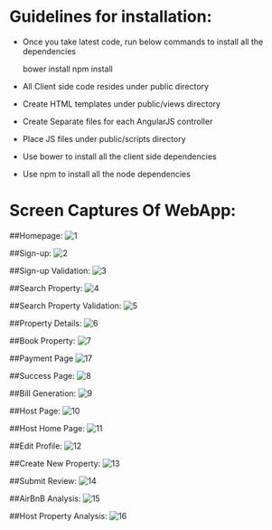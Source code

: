 # Guidelines for installation:

* Once you take latest code, run below commands to install all the dependencies

	bower install
	npm install

- All Client side code resides under public directory

* Create HTML templates under public/views directory

* Create Separate files for each AngularJS controller

* Place JS files under public/scripts directory

* Use bower to install all the client side dependencies

* Use npm to install all the node dependencies

# Screen Captures Of WebApp:

##Homepage:
![1](https://cloud.githubusercontent.com/assets/22826481/21554432/563aa626-cdc4-11e6-8449-f1f609dee69f.PNG)


##Sign-up:
![2](https://cloud.githubusercontent.com/assets/22826481/21554436/563f2e80-cdc4-11e6-92ce-ac57653f5110.PNG)


##Sign-up Validation:
![3](https://cloud.githubusercontent.com/assets/22826481/21554433/563c0584-cdc4-11e6-9cfc-ab6d36129a46.PNG)


##Search Property:
![4](https://cloud.githubusercontent.com/assets/22826481/21554435/563e6c52-cdc4-11e6-95bd-8f0a8dee7fb9.PNG)


##Search Property Validation:
![5](https://cloud.githubusercontent.com/assets/22826481/21554437/56452aec-cdc4-11e6-88d7-6f6bc104860e.PNG)


##Property Details:
![6](https://cloud.githubusercontent.com/assets/22826481/21554434/563cdcde-cdc4-11e6-9b3e-cf7c54344a54.PNG)


##Book Property:
![7](https://cloud.githubusercontent.com/assets/22826481/21554439/56552596-cdc4-11e6-9f95-932c29a7a6b1.PNG)


##Payment Page
![17](https://cloud.githubusercontent.com/assets/22826481/21554448/566e7262-cdc4-11e6-92fa-2d5a147efdf3.PNG)


##Success Page:
![8](https://cloud.githubusercontent.com/assets/22826481/21554438/5654e964-cdc4-11e6-8281-9f7fc965b9d7.PNG)


##Bill Generation:
![9](https://cloud.githubusercontent.com/assets/22826481/21554442/565970b0-cdc4-11e6-9e1d-93f121ac26cc.PNG)


##Host Page:
![10](https://cloud.githubusercontent.com/assets/22826481/21554441/5655ee5e-cdc4-11e6-832b-50834c2c5f59.PNG)


##Host Home Page:
![11](https://cloud.githubusercontent.com/assets/22826481/21554440/56559e5e-cdc4-11e6-856e-f40bbd2a3704.PNG)


##Edit Profile:
![12](https://cloud.githubusercontent.com/assets/22826481/21554443/5659bb06-cdc4-11e6-9032-aa0c45f1a682.PNG)


##Create New Property:
![13](https://cloud.githubusercontent.com/assets/22826481/21554445/56687bfa-cdc4-11e6-8611-8f1b22407bc0.PNG)


##Submit Review:
![14](https://cloud.githubusercontent.com/assets/22826481/21554447/566d4ac2-cdc4-11e6-941b-ddfe65c61033.PNG)


##AirBnB Analysis:
![15](https://cloud.githubusercontent.com/assets/22826481/21554444/5667c408-cdc4-11e6-96dc-97c06e9b7d8d.png)


##Host Property Analysis:
![16](https://cloud.githubusercontent.com/assets/22826481/21554446/566c859c-cdc4-11e6-9e1d-f76afb66bea7.png)
